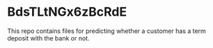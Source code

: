 # BdsTLtNGx6zBcRdE
This repo contains files for predicting whether a customer has a term deposit with the bank or not.
